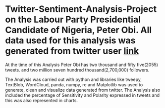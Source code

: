 # Twitter-Sentiment-Analysis-Project on the Labour Party Presidential Candidate of Nigeria, Peter Obi. All data used for this analysis was generated from twitter user    [link](https://twitter.com/PeterObi)
At the time of this Analysis Peter Obi has two thousand and fifty five(2055) tweets. and two million seven hundred thousand(2,700,000) followers. 

The Analysis was carried out with python and libraries like  tweepy, TextBlob, WordCloud, panda, numpy, re and Matplotlib was used to generate, clean and visualize data generated from twitter. The Analysis also included the percentage of Sensitivity and Polarity expressed in tweets and this was also represented in charts.

